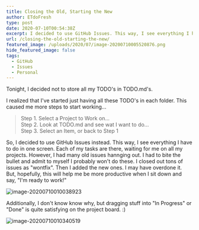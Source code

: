 ```yaml
---
title: Closing the Old, Starting the New
author: ETdoFresh
type: post
date: 2020-07-10T00:54:38Z
excerpt: I decided to use GitHub Issues. This way, I see everything I have to do in one screen. However, I had many old issues hannging out. I had to bite the bullet and admit to myself I probably won't do these...
url: /closing-the-old-starting-the-new/
featured_image: /uploads/2020/07/image-20200710005520876.png
hide_featured_image: false
tags:
  - GitHub
  - Issues
  - Personal
---
```


Tonight, I decided not to store all my TODO's in TODO.md's.

I realized that I've started just having all these TODO's in each folder. This caused me more steps to start working...

> Step 1. Select a Project to Work on...  
> Step 2. Look at TODO.md and see wat I want to do...  
> Step 3. Select an Item, or back to Step 1

So, I decided to use GitHub Issues instead. This way, I see everything I have to do in one screen. Each of my tasks are there, waiting for me on all my projects. However, I had many old issues hannging out. I had to bite the bullet and admit to myself I probably won't do these. I closed out tons of issues as "wontfix". Then I added the new ones. I may have overdone it. But, hopefully, this will help me be more productive when I sit down and say, "I'm ready to work!"

![image-20200710010038923](/uploads/2020/07/image-20200710010038923.png)

Additionally, I don't know know why, but dragging stuff into "In Progress" or "Done" is quite satisfying on the project board. :)

![image-20200710010340519](/uploads/2020/07/image-20200710010340519.png)